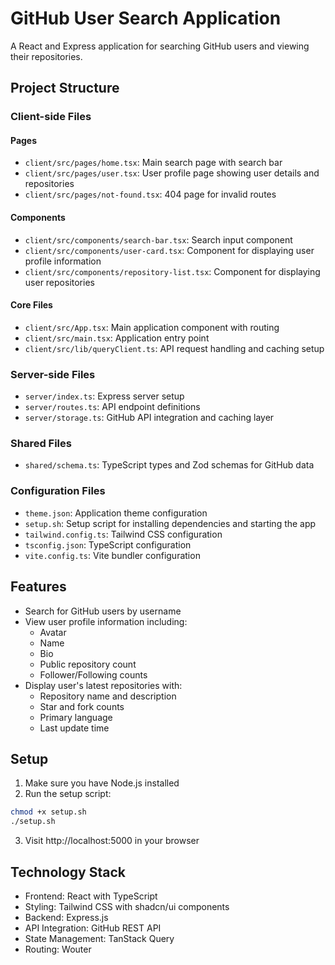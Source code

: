# GitHub User Search Application

A React and Express application for searching GitHub users and viewing their repositories.

## Project Structure

### Client-side Files

#### Pages
- `client/src/pages/home.tsx`: Main search page with search bar
- `client/src/pages/user.tsx`: User profile page showing user details and repositories
- `client/src/pages/not-found.tsx`: 404 page for invalid routes

#### Components
- `client/src/components/search-bar.tsx`: Search input component
- `client/src/components/user-card.tsx`: Component for displaying user profile information
- `client/src/components/repository-list.tsx`: Component for displaying user repositories

#### Core Files
- `client/src/App.tsx`: Main application component with routing
- `client/src/main.tsx`: Application entry point
- `client/src/lib/queryClient.ts`: API request handling and caching setup

### Server-side Files
- `server/index.ts`: Express server setup
- `server/routes.ts`: API endpoint definitions
- `server/storage.ts`: GitHub API integration and caching layer

### Shared Files
- `shared/schema.ts`: TypeScript types and Zod schemas for GitHub data

### Configuration Files
- `theme.json`: Application theme configuration
- `setup.sh`: Setup script for installing dependencies and starting the app
- `tailwind.config.ts`: Tailwind CSS configuration
- `tsconfig.json`: TypeScript configuration
- `vite.config.ts`: Vite bundler configuration

## Features
- Search for GitHub users by username
- View user profile information including:
  - Avatar
  - Name
  - Bio
  - Public repository count
  - Follower/Following counts
- Display user's latest repositories with:
  - Repository name and description
  - Star and fork counts
  - Primary language
  - Last update time

## Setup

1. Make sure you have Node.js installed
2. Run the setup script:
```bash
chmod +x setup.sh
./setup.sh
```
3. Visit http://localhost:5000 in your browser

## Technology Stack
- Frontend: React with TypeScript
- Styling: Tailwind CSS with shadcn/ui components
- Backend: Express.js
- API Integration: GitHub REST API
- State Management: TanStack Query
- Routing: Wouter
